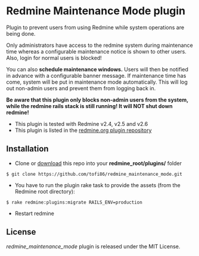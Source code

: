 Redmine Maintenance Mode plugin
========================

Plugin to prevent users from using Redmine while system operations are being done.

Only administrators have access to the redmine system during maintenance time whereas a configurable maintenance notice is shown to other users. Also, login for normal users is blocked!

You can also **schedule maintenance windows.** Users will then be notified in advance with a configurable banner message. If maintenance time has come, system will be put in maintenance mode automatically. This will log out non-admin users and prevent them from logging back in.

**Be aware that this plugin only blocks non-admin users from the system, while the redmine rails stack is still running! It will NOT shut down redmine!**

* This plugin is tested with Redmine v2.4, v2.5 and v2.6
* This plugin is listed in the [redmine.org plugin repository](http://www.redmine.org/plugins/redmine_maintenance_mode)


Installation
------------

* Clone or [download](https://github.com/tofi86/redmine_maintenance_mode/releases) this repo into your **redmine_root/plugins/** folder
```
$ git clone https://github.com/tofi86/redmine_maintenance_mode.git
```
* You have to run the plugin rake task to provide the assets (from the Redmine root directory):
```
$ rake redmine:plugins:migrate RAILS_ENV=production
```
* Restart redmine


License
-------

*redmine_maintenance_mode* plugin is released under the MIT License.
